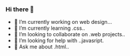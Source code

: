 ### Hi there 👋

- 🔭 I’m currently working on web design...
- 🌱 I’m currently learning .css..
- 👯 I’m looking to collaborate on .web projects..
- 🤔 I’m looking for help with ..javasript.
- 💬 Ask me about .html..

<!--
**susanina2801/susanina2801** is a ✨ _special_ ✨ repository because its `README.md` (this file) appears on your GitHub profile.

Here are some ideas to get you started:

- 🔭 I’m currently working on web design...
- 🌱 I’m currently learning .css..
- 👯 I’m looking to collaborate on .web projects..
- 🤔 I’m looking for help with ..javasript.
- 💬 Ask me about .html..
-
